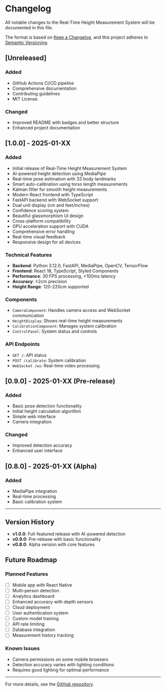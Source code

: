 # Changelog

All notable changes to the Real-Time Height Measurement System will be documented in this file.

The format is based on [Keep a Changelog](https://keepachangelog.com/en/1.0.0/),
and this project adheres to [Semantic Versioning](https://semver.org/spec/v2.0.0.html).

## [Unreleased]

### Added
- GitHub Actions CI/CD pipeline
- Comprehensive documentation
- Contributing guidelines
- MIT License

### Changed
- Improved README with badges and better structure
- Enhanced project documentation

## [1.0.0] - 2025-01-XX

### Added
- Initial release of Real-Time Height Measurement System
- AI-powered height detection using MediaPipe
- Real-time pose estimation with 33 body landmarks
- Smart auto-calibration using torso length measurements
- Kalman filter for smooth height measurements
- Modern React frontend with TypeScript
- FastAPI backend with WebSocket support
- Dual unit display (cm and feet/inches)
- Confidence scoring system
- Beautiful glassmorphism UI design
- Cross-platform compatibility
- GPU acceleration support with CUDA
- Comprehensive error handling
- Real-time visual feedback
- Responsive design for all devices

### Technical Features
- **Backend**: Python 3.12.0, FastAPI, MediaPipe, OpenCV, TensorFlow
- **Frontend**: React 18, TypeScript, Styled Components
- **Performance**: 30 FPS processing, <100ms latency
- **Accuracy**: ±2cm precision
- **Height Range**: 120-220cm supported

### Components
- `CameraComponent`: Handles camera access and WebSocket communication
- `HeightDisplay`: Shows real-time height measurements
- `CalibrationComponent`: Manages system calibration
- `ControlPanel`: System status and controls

### API Endpoints
- `GET /`: API status
- `POST /calibrate`: System calibration
- `WebSocket /ws`: Real-time video processing

## [0.9.0] - 2025-01-XX (Pre-release)

### Added
- Basic pose detection functionality
- Initial height calculation algorithm
- Simple web interface
- Camera integration

### Changed
- Improved detection accuracy
- Enhanced user interface

## [0.8.0] - 2025-01-XX (Alpha)

### Added
- MediaPipe integration
- Real-time processing
- Basic calibration system

---

## Version History

- **v1.0.0**: Full-featured release with AI-powered detection
- **v0.9.0**: Pre-release with basic functionality
- **v0.8.0**: Alpha version with core features

## Future Roadmap

### Planned Features
- [ ] Mobile app with React Native
- [ ] Multi-person detection
- [ ] Analytics dashboard
- [ ] Enhanced accuracy with depth sensors
- [ ] Cloud deployment
- [ ] User authentication system
- [ ] Custom model training
- [ ] API rate limiting
- [ ] Database integration
- [ ] Measurement history tracking

### Known Issues
- Camera permissions on some mobile browsers
- Detection accuracy varies with lighting conditions
- Requires good lighting for optimal performance

---

For more details, see the [GitHub repository](https://github.com/yourusername/real-time-height-measurement-system).
